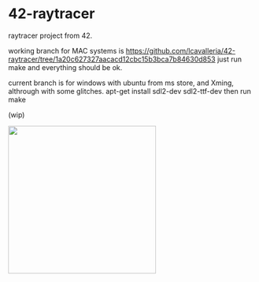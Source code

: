 # 42-raytracer
raytracer project from 42.

working branch for MAC systems is https://github.com/lcavalleria/42-raytracer/tree/1a20c627327aacacd12cbc15b3bca7b84630d853
just run make and everything should be ok.

current branch is for windows with ubuntu from ms store, and Xming, althrough with some glitches.
apt-get install sdl2-dev 
                sdl2-ttf-dev
then run make

(wip)

<img src="https://github.com/lcavalleria/42-raytracer/blob/master/captures/kirbydemo.gif" width="300"/>
